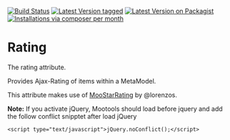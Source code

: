 [![Build Status](https://travis-ci.org/MetaModels/attribute_rating.svg)](https://travis-ci.org/MetaModels/attribute_rating)
[![Latest Version tagged](http://img.shields.io/github/tag/MetaModels/attribute_rating.svg)](https://github.com/MetaModels/attribute_rating/tags)
[![Latest Version on Packagist](http://img.shields.io/packagist/v/MetaModels/attribute_rating.svg)](https://packagist.org/packages/MetaModels/attribute_rating)
[![Installations via composer per month](http://img.shields.io/packagist/dm/MetaModels/attribute_rating.svg)](https://packagist.org/packages/MetaModels/attribute_rating)

Rating
======

The rating attribute.

Provides Ajax-Rating of items within a MetaModel.

This attribute makes use of [MooStarRating](https://github.com/lorenzos/MooStarRating) by @lorenzos.

**Note:** If you activate jQuery, Mootools should load before jquery and add the follow conflict snipptet after load jQuery

`<script type="text/javascript">jQuery.noConflict();</script>`
